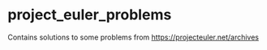 # project_euler_problems
Contains solutions to some problems from 
https://projecteuler.net/archives
